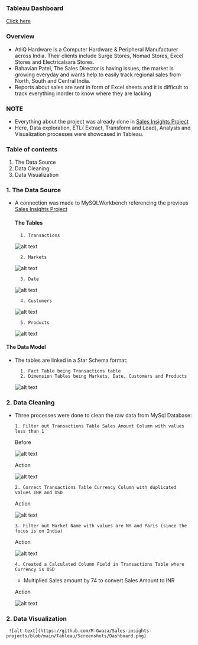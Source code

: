 
### Tableau Dashboard

[Click here](https://public.tableau.com/app/profile/moses.gwaza/viz/SalesInsightsProject_16580764028480/Dashboard1) 

###  Overview

- AtliQ Hardware is a Computer Hardware & Peripheral Manufacturer across India. Their clients include Surge Stores, Nomad Stores, Excel Stores and Electricalsara Stores. 
- Bahavian Patel, The Sales Director is having issues, the market is growing everyday and wants help to easily track regional sales from North, South and Central India.
- Reports about sales are sent in form of Excel sheets and it is difficult to track everything inorder to know where they are lacking 

### NOTE

- Everything about the project was already done in [Sales Insights Project](https://github.com/M-Gwaza/Sales-insights-projects/edit/main/README.md)
- Here, Data exploration, ETL( Extract, Transform and Load), Analysis and Visualization processes were showcased in Tableau.


### Table of contents

1. The Data Source
2. Data Cleaning
3. Data Visualization

### 1. The Data Source

- A connection was made to MySQLWorkbench referencing the previous [Sales Insights Project](https://github.com/M-Gwaza/Sales-insights-projects/edit/main/README.md)

  #### The Tables

        1. Transactions
     
  ![alt text](https://github.com/M-Gwaza/Sales-insights-projects/blob/main/Tableau/Screenshots/transactions.png)
     
        2. Markets
 
    ![alt text](https://github.com/M-Gwaza/Sales-insights-projects/blob/main/Tableau/Screenshots/markets.png) 
 
        3. Date

    ![alt text](https://github.com/M-Gwaza/Sales-insights-projects/blob/main/Tableau/Screenshots/date.png)

        4. Customers
 
    ![alt text](https://github.com/M-Gwaza/Sales-insights-projects/blob/main/Tableau/Screenshots/customers.png)
 
        5. Products
 
    ![alt text](https://github.com/M-Gwaza/Sales-insights-projects/blob/main/Tableau/Screenshots/products.png)
    
#### The Data Model
- The tables are linked in a Star Schema format:

        1. Fact Table being Transactions table
        2. Dimension Tables being Markets, Date, Customers and Products
  
  ![alt text](https://github.com/M-Gwaza/Sales-insights-projects/blob/main/Tableau/Screenshots/Star%20schema.png)

### 2. Data Cleaning

- Three processes were done to clean the raw data from MySql Database:
      
      1. Filter out Transactions Table Sales Amount Column with values less than 1
     Before
           
     ![alt text](https://github.com/M-Gwaza/Sales-insights-projects/blob/main/Tableau/Screenshots/transactions_sales_amount.png)
            
     Action
      
    ![alt text](https://github.com/M-Gwaza/Sales-insights-projects/blob/main/Tableau/Screenshots/filter_sales_amount_less%20_than_1.png)
      
      2. Correct Transactions Table Currency Column with duplicated values INR and USD
    
     Action
      
    ![alt text](https://github.com/M-Gwaza/Sales-insights-projects/blob/main/Tableau/Screenshots/filter_usd_inr.png)
      
      3. Filter out Market Name with values are NY and Paris (since the focus is on India)

     Action
      
     ![alt text](https://github.com/M-Gwaza/Sales-insights-projects/blob/main/Tableau/Screenshots/filter_market_name_ny_paris.png)
            
      4. Created a Calculated Column Field in Transactions Table where Currency is USD
      
    - Multiplied Sales amount by 74 to convert Sales Amount to INR
      
     Action
     
     ![alt text](https://github.com/M-Gwaza/Sales-insights-projects/blob/main/Tableau/Screenshots/calculated_sales_amount.png)
      
### 2. Data Visualization

     ![alt text](https://github.com/M-Gwaza/Sales-insights-projects/blob/main/Tableau/Screenshots/Dashboard.png)
